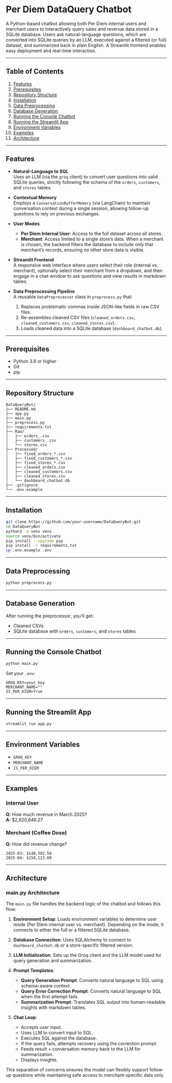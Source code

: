 
# Per Diem DataQuery Chatbot

A Python-based chatbot allowing both Per Diem internal users and merchant users to interactively query sales and revenue data stored in a SQLite database. Users ask natural-language questions, which are converted into SQLite queries by an LLM, executed against a filtered (or full) dataset, and summarized back in plain English. A Streamlit frontend enables easy deployment and real-time interaction.

---

## Table of Contents

1. [Features](#features)  
2. [Prerequisites](#prerequisites)  
3. [Repository Structure](#repository-structure)  
4. [Installation](#installation)  
5. [Data Preprocessing](#data-preprocessing)  
6. [Database Generation](#database-generation)  
7. [Running the Console Chatbot](#running-the-console-chatbot)  
8. [Running the Streamlit App](#running-the-streamlit-app)  
9. [Environment Variables](#environment-variables)  
10. [Examples](#examples)  
11. [Architecture](#architecture)  

---

## Features

- **Natural-Language to SQL**  
  Uses an LLM (via the `groq` client) to convert user questions into valid SQLite queries, strictly following the schema of the `orders`, `customers`, and `stores` tables.

- **Contextual Memory**  
  Employs a `ConversationBufferMemory` (via LangChain) to maintain conversation context during a single session, allowing follow-up questions to rely on previous exchanges.

- **User Modes**  
  - **Per Diem Internal User**: Access to the full dataset across all stores.  
  - **Merchant**: Access limited to a single store’s data. When a merchant is chosen, the backend filters the database to include only that merchant’s records, ensuring no other store data is visible.

- **Streamlit Frontend**  
  A responsive web interface where users select their role (internal vs. merchant), optionally select their merchant from a dropdown, and then engage in a chat window to ask questions and view results in markdown tables.

- **Data Preprocessing Pipeline**  
  A reusable `DataPreprocessor` class in `preprocess.py` that:  
  1. Replaces problematic commas inside JSON-like fields in raw CSV files.  
  2. Re-assembles cleaned CSV files (`cleaned_orders.csv`, `cleaned_customers.csv`, `cleaned_stores.csv`).  
  3. Loads cleaned data into a SQLite database (`dashboard_chatbot.db`).  

---

## Prerequisites

- Python 3.8 or higher  
- Git  
- pip  

---

## Repository Structure

```
DataQueryBot/
├── README.md
├── app.py
├── main.py
├── preprocess.py
├── requirements.txt
├── Raw/
│   ├── orders_.csv
│   ├── customers_.csv
│   └── stores.csv
├── Processed/
│   ├── fixed_orders_*.csv
│   ├── fixed_customers_*.csv
│   ├── fixed_stores_*.csv
│   ├── cleaned_orders.csv
│   ├── cleaned_customers.csv
│   ├── cleaned_stores.csv
│   └── dashboard_chatbot.db
├── .gitignore
└── .env.example
```

---

## Installation

```bash
git clone https://github.com/your-username/DataQueryBot.git
cd DataQueryBot
python3 -m venv venv
source venv/bin/activate
pip install --upgrade pip
pip install -r requirements.txt
cp .env.example .env
```

---

## Data Preprocessing

```bash
python preprocess.py
```

---

## Database Generation

After running the preprocessor, you'll get:
- Cleaned CSVs
- SQLite database with `orders`, `customers`, and `stores` tables

---

## Running the Console Chatbot

```bash
python main.py
```

Set your `.env`:
```
GROQ_KEY=your_key
MERCHANT_NAME=""
IS_PER_DIEM=True
```

---

## Running the Streamlit App

```bash
streamlit run app.py
```

---

## Environment Variables

- `GROQ_KEY`  
- `MERCHANT_NAME`  
- `IS_PER_DIEM`

---

## Examples

### Internal User
**Q:** How much revenue in March 2025?  
**A:** $2,820,646.27

### Merchant (Coffee Dose)
**Q:** How did revenue change?  
```
2025-03: $148,582.58  
2025-04: $158,123.60  
```

---


## Architecture

### main.py Architecture

The `main.py` file handles the backend logic of the chatbot and follows this flow:

1. **Environment Setup**: Loads environment variables to determine user mode (Per Diem internal user vs. merchant). Depending on the mode, it connects to either the full or a filtered SQLite database.

2. **Database Connection**: Uses SQLAlchemy to connect to `dashboard_chatbot.db` or a store-specific filtered version.

3. **LLM Initialization**: Sets up the Groq client and the LLM model used for query generation and summarization.

4. **Prompt Templates**:
   - **Query Generation Prompt**: Converts natural language to SQL using schema-aware context.
   - **Query Error Correction Prompt**: Converts natural language to SQL when the first attempt fails. 
   - **Summarization Prompt**: Translates SQL output into human-readable insights with markdown tables.
    
5. **Chat Loop**:
   - Accepts user input.
   - Uses LLM to convert input to SQL.
   - Executes SQL against the database.
   - If the query fails, attempts recovery using the correction prompt.
   - Feeds result + conversation memory back to the LLM for summarization.
   - Displays insights.

This separation of concerns ensures the model can flexibly support follow-up questions while maintaining safe access to merchant-specific data only.

